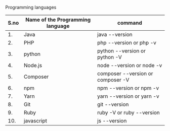 Programming languages


|S.no| Name of the Programming  language  | command |
| ------------- | ------------- | ------------- |
|1. | Java  | java --version  |
|2. | PHP |	php --version or php -v |
|3. | python| python --version or python -V |
|4. |Node.js	 | node --version or node -v |
|5. |	Composer|composer --version  or composer -V|
|6. |npm | npm --version or npm -v|
|7. |Yarn| 	yarn --version  or yarn -v|
|8. |Git	| git --version | 
|9. | Ruby | ruby -V or ruby --version |
|10.| javascript | js --version |
